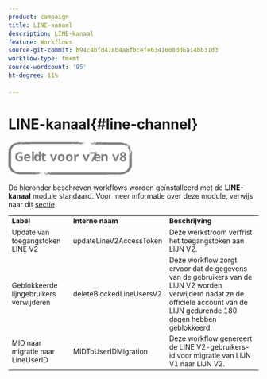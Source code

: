 ```yaml
---
product: campaign
title: LINE-kanaal
description: LINE-kanaal
feature: Workflows
source-git-commit: b94c4bfd478b4a8fbcefe6341608dd6a14bb31d3
workflow-type: tm+mt
source-wordcount: '95'
ht-degree: 11%

---
```



# LINE-kanaal{#line-channel}

![](../../assets/common.svg)

De hieronder beschreven workflows worden geïnstalleerd met de **LINE-kanaal** module standaard. Voor meer informatie over deze module, verwijs naar dit [sectie](../../delivery/using/line-channel.md).

<table> 
 <tbody> 
  <tr> 
   <td> <strong>Label</strong><br /> </td> 
   <td> <strong>Interne naam</strong><br /> </td> 
   <td> <strong>Beschrijving</strong><br /> </td> 
  </tr> 
  <tr> 
   <td> <span class="uicontrol">Update van toegangstoken LINE V2</span> <br /> </td> 
   <td> <span class="uicontrol">updateLineV2AccessToken</span> <br /> </td> 
   <td> Deze werkstroom verfrist het toegangstoken aan LIJN V2.<br /> </td> 
  </tr> 
  <tr> 
   <td> <span class="uicontrol">Geblokkeerde lijngebruikers verwijderen</span> <br /> </td> 
   <td> <span class="uicontrol">deleteBlockedLineUsersV2</span> <br /> </td> 
   <td> Deze workflow zorgt ervoor dat de gegevens van de gebruikers van de LIJN V2 worden verwijderd nadat ze de officiële account van de LIJN gedurende 180 dagen hebben geblokkeerd.<br /> </td> 
  </tr> 
  <tr> 
   <td> <span class="uicontrol">MID naar migratie naar LineUserID</span> <br /> </td> 
   <td> <span class="uicontrol">MIDToUserIDMigration</span> <br /> </td> 
   <td> Deze workflow genereert de LINE V2-gebruikers-id voor migratie van LIJN V1 naar LIJN V2.<br /> </td> 
  </tr> 
 </tbody> 
</table>

